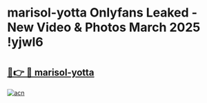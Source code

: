 # marisol-yotta Onlyfans Leaked - New Video & Photos March 2025 !yjwl6

# <h2><a href="https://8rumrs.iuczelnia.edu.pl?title=marisol-yotta&ref=yjwl6">🔗👉 🔴 marisol-yotta</a></h2>

[![acn](https://github.com/user-attachments/assets/0f9c940e-d8b0-45ae-aac7-cd30a18b3e1c)](https://8rumrs.iuczelnia.edu.pl?title=marisol-yotta&ref=yjwl6)

